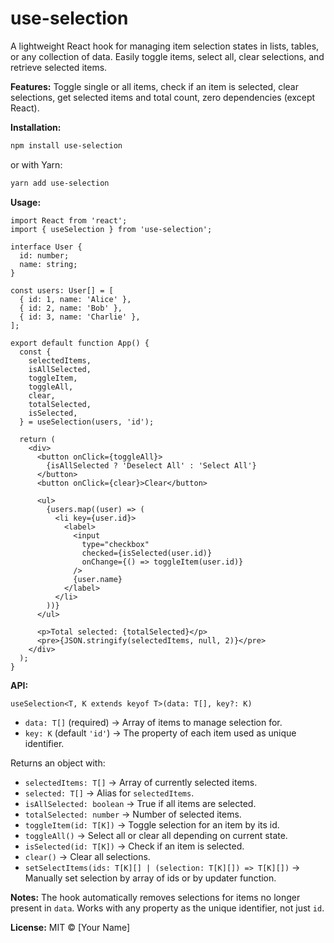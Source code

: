 # use-selection

A lightweight React hook for managing item selection states in lists, tables, or any collection of data. Easily toggle items, select all, clear selections, and retrieve selected items.

**Features:** Toggle single or all items, check if an item is selected, clear selections, get selected items and total count, zero dependencies (except React).

**Installation:**

```bash
npm install use-selection
```

or with Yarn:

```bash
yarn add use-selection
```

**Usage:**

```tsx
import React from 'react';
import { useSelection } from 'use-selection';

interface User {
  id: number;
  name: string;
}

const users: User[] = [
  { id: 1, name: 'Alice' },
  { id: 2, name: 'Bob' },
  { id: 3, name: 'Charlie' },
];

export default function App() {
  const {
    selectedItems,
    isAllSelected,
    toggleItem,
    toggleAll,
    clear,
    totalSelected,
    isSelected,
  } = useSelection(users, 'id');

  return (
    <div>
      <button onClick={toggleAll}>
        {isAllSelected ? 'Deselect All' : 'Select All'}
      </button>
      <button onClick={clear}>Clear</button>

      <ul>
        {users.map((user) => (
          <li key={user.id}>
            <label>
              <input
                type="checkbox"
                checked={isSelected(user.id)}
                onChange={() => toggleItem(user.id)}
              />
              {user.name}
            </label>
          </li>
        ))}
      </ul>

      <p>Total selected: {totalSelected}</p>
      <pre>{JSON.stringify(selectedItems, null, 2)}</pre>
    </div>
  );
}
```

**API:**

`useSelection<T, K extends keyof T>(data: T[], key?: K)`

- `data: T[]` (required) → Array of items to manage selection for.
- `key: K` (default `'id'`) → The property of each item used as unique identifier.

Returns an object with:

- `selectedItems: T[]` → Array of currently selected items.
- `selected: T[]` → Alias for `selectedItems`.
- `isAllSelected: boolean` → True if all items are selected.
- `totalSelected: number` → Number of selected items.
- `toggleItem(id: T[K])` → Toggle selection for an item by its id.
- `toggleAll()` → Select all or clear all depending on current state.
- `isSelected(id: T[K])` → Check if an item is selected.
- `clear()` → Clear all selections.
- `setSelectItems(ids: T[K][] | (selection: T[K][]) => T[K][])` → Manually set selection by array of ids or by updater function.

**Notes:** The hook automatically removes selections for items no longer present in `data`. Works with any property as the unique identifier, not just `id`.

**License:** MIT © [Your Name]
